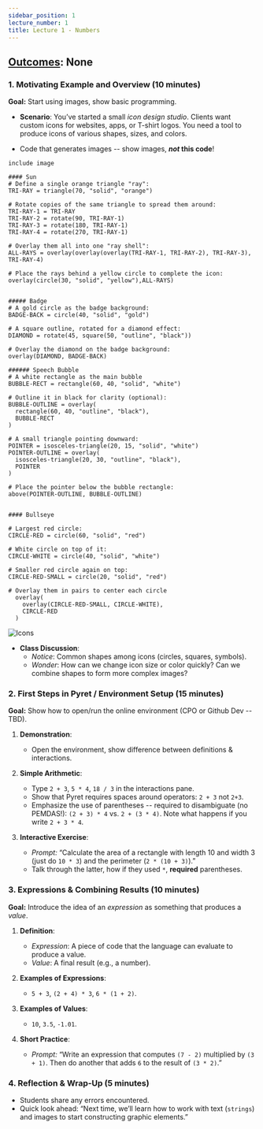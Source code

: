 ```yaml
---
sidebar_position: 1
lecture_number: 1
title: Lecture 1 - Numbers
---
```


## [Outcomes](@/home/outcomes.md): None

### **1. Motivating Example and Overview (10 minutes)**

**Goal:** Start using images, show basic programming.

- **Scenario**: You’ve started a small *icon design studio*. Clients want custom
  icons for websites, apps, or T-shirt logos. You need a tool to produce icons
  of various shapes, sizes, and colors.

- Code that generates images -- show images, **_not_ this code**! 
```
include image

#### Sun
# Define a single orange triangle "ray":
TRI-RAY = triangle(70, "solid", "orange")

# Rotate copies of the same triangle to spread them around:
TRI-RAY-1 = TRI-RAY
TRI-RAY-2 = rotate(90, TRI-RAY-1)
TRI-RAY-3 = rotate(180, TRI-RAY-1)
TRI-RAY-4 = rotate(270, TRI-RAY-1)

# Overlay them all into one "ray shell":
ALL-RAYS = overlay(overlay(overlay(TRI-RAY-1, TRI-RAY-2), TRI-RAY-3), TRI-RAY-4)

# Place the rays behind a yellow circle to complete the icon:
overlay(circle(30, "solid", "yellow"),ALL-RAYS)


##### Badge 
# A gold circle as the badge background:
BADGE-BACK = circle(40, "solid", "gold")

# A square outline, rotated for a diamond effect:
DIAMOND = rotate(45, square(50, "outline", "black"))

# Overlay the diamond on the badge background:
overlay(DIAMOND, BADGE-BACK)

###### Speech Bubble
# A white rectangle as the main bubble
BUBBLE-RECT = rectangle(60, 40, "solid", "white")

# Outline it in black for clarity (optional):
BUBBLE-OUTLINE = overlay(
  rectangle(60, 40, "outline", "black"),
  BUBBLE-RECT
)

# A small triangle pointing downward:
POINTER = isosceles-triangle(20, 15, "solid", "white")
POINTER-OUTLINE = overlay(
  isosceles-triangle(20, 30, "outline", "black"),
  POINTER
)

# Place the pointer below the bubble rectangle:
above(POINTER-OUTLINE, BUBBLE-OUTLINE)


#### Bullseye

# Largest red circle:
CIRCLE-RED = circle(60, "solid", "red")

# White circle on top of it:
CIRCLE-WHITE = circle(40, "solid", "white")

# Smaller red circle again on top:
CIRCLE-RED-SMALL = circle(20, "solid", "red")

# Overlay them in pairs to center each circle
  overlay(
    overlay(CIRCLE-RED-SMALL, CIRCLE-WHITE),
    CIRCLE-RED
  )
```

![Icons](/img/week1-icons.png)

- **Class Discussion**:
  - *Notice*: Common shapes among icons (circles, squares, symbols).
  - *Wonder*: How can we change icon size or color quickly? Can we combine shapes to form more complex images?

### **2. First Steps in Pyret / Environment Setup (15 minutes)**
**Goal:** Show how to open/run the online environment (CPO or Github Dev -- TBD).

1. **Demonstration**:
   - Open the environment, show difference between definitions & interactions.

2. **Simple Arithmetic**:
   - Type `2 + 3`, `5 * 4`, `18 / 3` in the interactions pane.
   - Show that Pyret requires spaces around operators: `2 + 3` not `2+3`.
   - Emphasize the use of parentheses -- required to disambiguate (no PEMDAS!): `(2 + 3) * 4` vs. `2 + (3 * 4)`. Note what happens if you write `2 + 3 * 4`.

3. **Interactive Exercise**:
   - *Prompt:* “Calculate the area of a rectangle with length 10 and width 3 (just do `10 * 3`) and the perimeter (`2 * (10 + 3)`).”
   - Talk through the latter, how if they used `*`, **required** parentheses.

### **3. Expressions & Combining Results (10 minutes)**
**Goal:** Introduce the idea of an *expression* as something that produces a *value*. 

1. **Definition**:
   - *Expression*: A piece of code that the language can evaluate to produce a value.
   - *Value*: A final result (e.g., a number).

2. **Examples of Expressions**:
   - `5 + 3`, `(2 + 4) * 3`, `6 * (1 + 2)`.

3. **Examples of Values**:
   - `10`, `3.5`, `-1.01`.


3. **Short Practice**:
   - *Prompt:* “Write an expression that computes `(7 - 2)` multiplied by `(3 + 1)`. Then do another that adds `6` to the result of `(3 * 2)`.”

### **4. Reflection & Wrap‐Up (5 minutes)**
- Students share any errors encountered.
- Quick look ahead: “Next time, we’ll learn how to work with text (`strings`) and images to start constructing graphic elements.”

